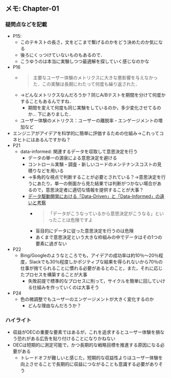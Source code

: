 ## メモ: Chapter-01
### 疑問点などを記載
- P15:
    - このテキストの長さ，文をどこまで繋げるのかをどう決めたのか気になる
    - 後ろにくっつけていないものもあるので．
    - こうゆうのは本当に実験しつつ最適解を探していく感じなのかな
- P16
    - >主要なユーザー体験のメトリクスに大きな悪影響を与えなかった．この実験は長期にわたって何度も繰り返された．
    - →どんなメトリクスなんだろうか？同じA/Bテストを期間を分けて何度かすることもあるんですね．
        - 期間を変えて何度も同じ実験をしているのか，多少変化させてるのか...
下にありました．
    - ユーザー体験のメトリクス：ユーザーの離脱率・エンゲージメントの増加など
- エンジニアがアイデアを科学的に簡単に評価するための仕組み→これってコネヒトにはあるんですかね？
- P21
    - data-informed: 関連するデータを収取して意思決定を行う
        - データの単一の源泉による意思決定を避ける
        - コントロール実験・調査・新しいコードのメンテナンスコストの見積りなどを用いる
        - →多角的な視点で判断することが必要とされている？→意思決定を行うにあたり，単一の側面から見た結果では判断がつかない場合があるので，意思決定者に適切な情報を提供することが大事？
        - [データ駆動開発における「Data-Driven」と「Data-Informed」の違いと考察](https://link.medium.com/Aqq3vXHpBib)
            - >「データがこうなっているから意思決定がこうなる」といったことは危険ですよ
            - 盲目的にデータに従った意思決定を行うのは危険
            - あくまで意思決定という大きな枠組みの中でデータはその1つの要素に過ぎない
- P22
    - Bing/Googleのようなところでも，アイデアの成功率は約10％〜20％程度，Slackでも30％程度しかポジティブな結果を得られないから70％の仕事が捨てられることに慣れる必要があるとのこと，また，それに応じたプロセスを構築することが大事
        - 失敗前提で標準的なプロセスに則って，サイクルを簡単に回していける仕組みを作っていくのは大事そう
- P24
    - 色の微調整でもユーザーのエンゲージメントが大きく変化するのか
        - どんな理由なんだろうか？
### ハイライト
- 収益がOECの重要な要素ではあるが，これを追求するとユーザー体験を損なう恐れがある広告を貼り付けることになりかねない
- OECは短期的に測定可能で，かつ長期的な戦略目標を推進する原因になる必要がある
    - トレードオフが難しいと感じた，短期的な収益性よりはユーザー体験を向上させることで長期的に収益につながることも意識する必要がありそう
